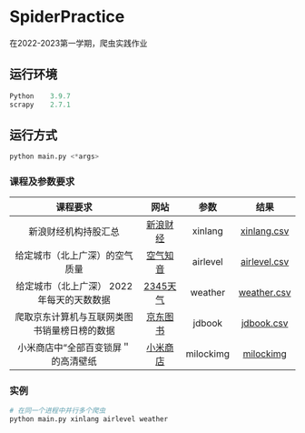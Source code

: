 # SpiderPractice

在2022-2023第一学期，爬虫实践作业



## 运行环境

```python
Python 	  3.9.7
scrapy    2.7.1
```



## 运行方式

```python
python main.py <*args>
```



### 课程及参数要求

|                  课程要求                  |                             网站                             |   参数   |                  结果                  |
| :----------------------------------------: | :----------------------------------------------------------: | :------: | :------------------------------------: |
|            新浪财经机构持股汇总            | [新浪财经](http://vip.stock.finance.sina.com.cn/q/go.php/vComStockHold/kind/jgcg/index.phtml) | xinlang  |  [xinlang.csv](./request/xinlang.csv)  |
|       给定城市（北上广深）的空气质量       |            [空气知音](http://www.air-level.com/)             | airlevel | [airlevel.csv](./request/airlevel.csv) |
| 给定城市（北上广深） 2022 年每天的天数数据 |             [2345天气](https://tianqi.2345.com/)             | weather  | [weather.csv](./request/weather.csv)  |
| 爬取京东计算机与互联网类图书销量榜日榜的数据 | [京东图书](https://book.jd.com/booktop/0-0-0.html?category=1713-0-0-0-10001-1) | jdbook | [jdbook.csv](./request/jdbook.csv) |
| 小米商店中“全部百变锁屏＂的高清壁纸 | [小米商店](http://zhuti.xiaomi.com/lockstyle) | milockimg | [milockimg](./request/milockimg) |

### 实例

```python
# 在同一个进程中并行多个爬虫
python main.py xinlang airlevel weather 
```

